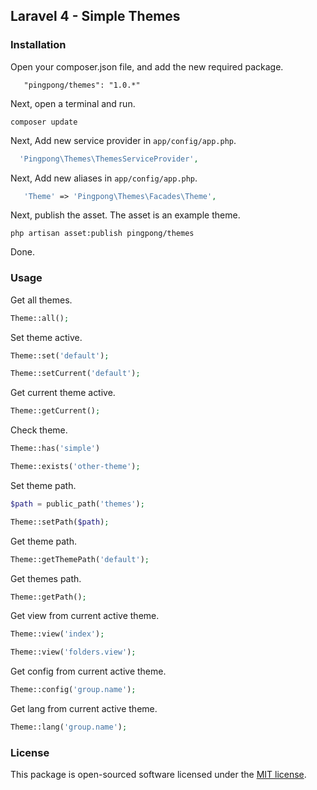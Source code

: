 ## Laravel 4 - Simple Themes

### Installation

Open your composer.json file, and add the new required package.
```
   "pingpong/themes": "1.0.*"
```
Next, open a terminal and run.
```
composer update
```

Next, Add new service provider in `app/config/app.php`.

```php
  'Pingpong\Themes\ThemesServiceProvider',
```

Next, Add new aliases in `app/config/app.php`.

```php
   'Theme' => 'Pingpong\Themes\Facades\Theme',
```

Next, publish the asset. The asset is an example theme.
```
php artisan asset:publish pingpong/themes
```

Done.

### Usage

Get all themes.
```php
Theme::all();
```

Set theme active.
```php
Theme::set('default');

Theme::setCurrent('default');
```

Get current theme active.
```php
Theme::getCurrent();
```

Check theme.
```php
Theme::has('simple')

Theme::exists('other-theme');
```

Set theme path.
```php
$path = public_path('themes');

Theme::setPath($path);
```

Get theme path.
```php
Theme::getThemePath('default');
```

Get themes path.
```php
Theme::getPath();
```

Get view from current active theme.
```php
Theme::view('index');

Theme::view('folders.view');
```

Get config from current active theme.
```php
Theme::config('group.name');
```

Get lang from current active theme.
```php
Theme::lang('group.name');
```

### License

This package is open-sourced software licensed under the [MIT license](http://opensource.org/licenses/MIT).